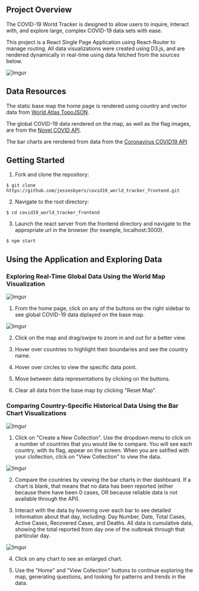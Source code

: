 ## Project Overview
The COVID-19 World Tracker is designed to allow users to inquire, interact with, and explore large, complex COVID-19 data sets with ease. 

This project is a React Single Page Application using React-Router to manage routing. All data visualizations were created using D3.js, and are rendered dynamically in real-time using data fetched from the sources below.

![Imgur](https://i.imgur.com/VSivqho.png)

## Data Resources
The static base map the home page is rendered using country and vector data from [World Atlas TopoJSON](https://www.npmjs.com/package/world-atlas).

The global COVID-19 data rendered on the map, as well as the flag images, are from the [Novel COVID API](https://corona.lmao.ninja/).

The bar charts are rendered from data from the [Coronavirus COVID19 API](https://documenter.getpostman.com/view/10808728/SzS8rjbc?version=latest#00030720-fae3-4c72-8aea-ad01ba17adf8)

## Getting Started
1. Fork and clone the repository:

`$ git clone https://github.com/jessesbyers/covid19_world_tracker_frontend.git`

2. Navigate to the root directory:

`$ cd covid19_world_tracker_frontend`

3. Launch the react server from the frontend directory and navigate to the appropriate url in the browser (for example, localhost:3000).

`$ npm start`

## Using the Application and Exploring Data

### Exploring Real-Time Global Data Using the World Map Visualization
![Imgur](https://i.imgur.com/rkq732f.png)

1. From the home page, click on any of the buttons on the right sidebar to see global COVID-19 data diplayed on the base map. 

![Imgur](https://i.imgur.com/j8O1lMH.png)

2. Click on the map and drag/swipe to zoom in and out for a better view.

3. Hover over countries to highlight their boundaries and see the country name.

4. Hover over circles to view the specific data point.

5. Move between data representations by clicking on the buttons. 

6. Clear all data from the base map by clicking "Reset Map".

### Comparing Country-Specific Historical Data Using the Bar Chart Visualizations
![Imgur](https://i.imgur.com/4CAi0xT.png)

1. Click on "Create a New Collection". Use the dropdown menu to click on a number of countries that you would like to compare. You will see each country, with its flag, appear on the screen. When you are satified with your clollection, click on "View Collection" to view the data.

![Imgur](https://i.imgur.com/RDcbDAU.png)

2. Compare the countries by viewing the bar charts in ther dashboard. If a chart is blank, that means that no data has been reported (either because there have been 0 cases, OR because reliable data is not available through the API).

3. Interact with the data by hovering over each bar to see detailed information about that day, including: Day Number, Date, Total Cases, Active Cases, Recovered Cases, and Deaths. All data is cumulative data, showing the total reported from day one of the outbreak through that particular day.

![Imgur](https://i.imgur.com/S6EI6D1.png)

4. Click on any chart to see an enlarged chart.

5. Use the "Home" and "View Collection" buttons to continue exploring the map, generating questions, and looking for patterns and trends in the data.